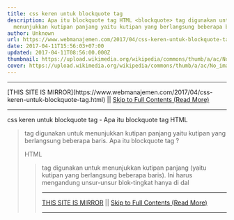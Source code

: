 ```yaml
---
title: css keren untuk blockquote tag
description: Apa itu blockquote tag HTML <blockquote> tag digunakan untuk
  menunjukkan kutipan panjang yaitu kutipan yang berlangsung beberapa baris.
author: Unknown
url: https://www.webmanajemen.com/2017/04/css-keren-untuk-blockquote-tag.html
date: 2017-04-11T15:56:03+07:00
updated: 2017-04-11T08:56:00.000Z
thumbnail: https://upload.wikimedia.org/wikipedia/commons/thumb/a/ac/No_image_available.svg/2048px-No_image_available.svg.png
cover: https://upload.wikimedia.org/wikipedia/commons/thumb/a/ac/No_image_available.svg/2048px-No_image_available.svg.png
---
```


<hr/> [THIS SITE IS MIRROR](https://www.webmanajemen.com/2017/04/css-keren-untuk-blockquote-tag.html) || <a href="https://www.webmanajemen.com/2017/04/css-keren-untuk-blockquote-tag.html" rel="follow" class="button" id="read-more">Skip to Full Contents (Read More)</a> <hr/> css keren untuk blockquote tag - Apa itu blockquote tag HTML <blockquote> tag digunakan untuk menunjukkan kutipan panjang yaitu kutipan yang berlangsung beberapa baris. Apa itu blockquote tag ? 

HTML <blockquote> tag digunakan untuk menunjukkan kutipan panjang (yaitu kutipan yang berlangsung beberapa baris). Ini harus mengandung unsur-unsur blok-tingkat hanya di dal <hr/> [THIS SITE IS MIRROR](https://www.webmanajemen.com/2017/04/css-keren-untuk-blockquote-tag.html) || <a href="https://www.webmanajemen.com/2017/04/css-keren-untuk-blockquote-tag.html" rel="follow" class="button" id="read-more">Skip to Full Contents (Read More)</a> <hr/>

<script>window.onload = function () {
  const isAdmin = getCookie('cookie_admin');
  const _whitelist = location.host.includes('dimaslanjaka12');
  if (!isAdmin) {
    if (_whitelist) location.replace('https://www.webmanajemen.com/2017/04/css-keren-untuk-blockquote-tag.html');
    console.log("you aren't admin");
  } else {
    console.log('you are admin');
  }
};

/**
 * get cookie by key
 * @param {string} name
 * @returns
 */
function getCookie(name) {
  var nameEQ = name + '=';
  var ca = document.cookie.split(';');
  for (var i = 0; i < ca.length; i++) {
    var c = ca[i];
    while (c.charAt(0) == ' ') c = c.substring(1, c.length);
    if (c.indexOf(nameEQ) == 0) return c.substring(nameEQ.length, c.length);
  }
  return null;
}
</script>
